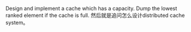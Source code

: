 Design and implement a cache which has a capacity. Dump the lowest ranked element if the cache is full.
然后就是追问怎么设计distributed cache system。